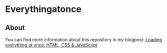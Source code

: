 Everythingatonce
================

About
-----
You can find more information about this repository in my blogpost: 
[Loading everything at once: HTML, CSS & JavaScript](http://denbuzze.wordpress.com/2010/04/25/loading-everything-at-once-html-css-and-javascript/)